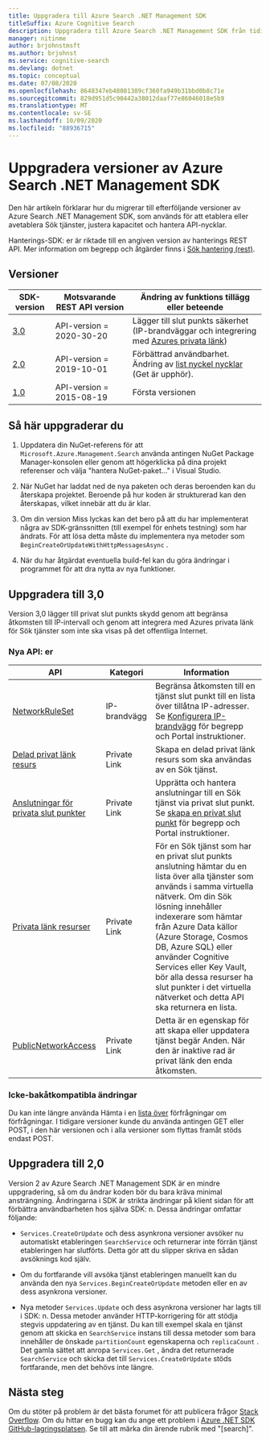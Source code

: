 ```yaml
---
title: Uppgradera till Azure Search .NET Management SDK
titleSuffix: Azure Cognitive Search
description: Uppgradera till Azure Search .NET Management SDK från tidigare versioner. Lär dig mer om nya funktioner och de kod ändringar som krävs för migrering.
manager: nitinme
author: brjohnstmsft
ms.author: brjohnst
ms.service: cognitive-search
ms.devlang: dotnet
ms.topic: conceptual
ms.date: 07/08/2020
ms.openlocfilehash: 8648347eb48081389cf360fa949b31bbd0b8c71e
ms.sourcegitcommit: 829d951d5c90442a38012daaf77e86046018e5b9
ms.translationtype: MT
ms.contentlocale: sv-SE
ms.lasthandoff: 10/09/2020
ms.locfileid: "88936715"
---
```

# <a name="upgrading-versions-of-the-azure-search-net-management-sdk"></a>Uppgradera versioner av Azure Search .NET Management SDK

Den här artikeln förklarar hur du migrerar till efterföljande versioner av Azure Search .NET Management SDK, som används för att etablera eller avetablera Sök tjänster, justera kapacitet och hantera API-nycklar.

Hanterings-SDK: er är riktade till en angiven version av hanterings REST API. Mer information om begrepp och åtgärder finns i [Sök hantering (rest)](/rest/api/searchmanagement/).

## <a name="versions"></a>Versioner

| SDK-version | Motsvarande REST API version | Ändring av funktions tillägg eller beteende |
|-------------|--------------------------------|-------------------------------------|
| [3,0](https://www.nuget.org/packages/Microsoft.Azure.Management.Search/3.0.0) | API-version = 2020-30-20 | Lägger till slut punkts säkerhet (IP-brandväggar och integrering med [Azures privata länk](../private-link/private-endpoint-overview.md)) |
| [2,0](https://www.nuget.org/packages/Microsoft.Azure.Management.Search/2.0.0) | API-version = 2019-10-01 | Förbättrad användbarhet. Ändring av [list nyckel nycklar](/rest/api/searchmanagement/querykeys/listbysearchservice) (Get är upphör). |
| [1,0](https://www.nuget.org/packages/Microsoft.Azure.Management.Search/1.0.1) | API-version = 2015-08-19  | Första versionen |

## <a name="how-to-upgrade"></a>Så här uppgraderar du

1. Uppdatera din NuGet-referens för att `Microsoft.Azure.Management.Search` använda antingen NuGet Package Manager-konsolen eller genom att högerklicka på dina projekt referenser och välja "hantera NuGet-paket..." i Visual Studio.

1. När NuGet har laddat ned de nya paketen och deras beroenden kan du återskapa projektet. Beroende på hur koden är strukturerad kan den återskapas, vilket innebär att du är klar.

1. Om din version Miss lyckas kan det bero på att du har implementerat några av SDK-gränssnitten (till exempel för enhets testning) som har ändrats. För att lösa detta måste du implementera nya metoder som `BeginCreateOrUpdateWithHttpMessagesAsync` .

1. När du har åtgärdat eventuella build-fel kan du göra ändringar i programmet för att dra nytta av nya funktioner. 

## <a name="upgrade-to-30"></a>Uppgradera till 3,0

Version 3,0 lägger till privat slut punkts skydd genom att begränsa åtkomsten till IP-intervall och genom att integrera med Azures privata länk för Sök tjänster som inte ska visas på det offentliga Internet.

### <a name="new-apis"></a>Nya API: er

| API | Kategori| Information |
|-----|--------|------------------|
| [NetworkRuleSet](/rest/api/searchmanagement/services/createorupdate#networkruleset) | IP-brandvägg | Begränsa åtkomsten till en tjänst slut punkt till en lista över tillåtna IP-adresser. Se [Konfigurera IP-brandvägg](service-configure-firewall.md) för begrepp och Portal instruktioner. |
| [Delad privat länk resurs](/rest/api/searchmanagement/sharedprivatelinkresources) | Private Link | Skapa en delad privat länk resurs som ska användas av en Sök tjänst.  |
| [Anslutningar för privata slut punkter](/rest/api/searchmanagement/privateendpointconnections) | Private Link | Upprätta och hantera anslutningar till en Sök tjänst via privat slut punkt. Se [skapa en privat slut punkt](service-create-private-endpoint.md) för begrepp och Portal instruktioner.|
| [Privata länk resurser](/rest/api/searchmanagement/privatelinkresources/) | Private Link | För en Sök tjänst som har en privat slut punkts anslutning hämtar du en lista över alla tjänster som används i samma virtuella nätverk. Om din Sök lösning innehåller indexerare som hämtar från Azure Data källor (Azure Storage, Cosmos DB, Azure SQL) eller använder Cognitive Services eller Key Vault, bör alla dessa resurser ha slut punkter i det virtuella nätverket och detta API ska returnera en lista. |
| [PublicNetworkAccess](/rest/api/searchmanagement/services/createorupdate#publicnetworkaccess)| Private Link | Detta är en egenskap för att skapa eller uppdatera tjänst begär Anden. När den är inaktive rad är privat länk den enda åtkomsten. |

### <a name="breaking-changes"></a>Icke-bakåtkompatibla ändringar

Du kan inte längre använda Hämta i en [lista över](/rest/api/searchmanagement/querykeys/listbysearchservice) förfrågningar om förfrågningar. I tidigare versioner kunde du använda antingen GET eller POST, i den här versionen och i alla versioner som flyttas framåt stöds endast POST. 

## <a name="upgrade-to-20"></a>Uppgradera till 2,0

Version 2 av Azure Search .NET Management SDK är en mindre uppgradering, så om du ändrar koden bör du bara kräva minimal ansträngning. Ändringarna i SDK är strikta ändringar på klient sidan för att förbättra användbarheten hos själva SDK: n. Dessa ändringar omfattar följande:

* `Services.CreateOrUpdate` och dess asynkrona versioner avsöker nu automatiskt etableringen `SearchService` och returnerar inte förrän tjänst etableringen har slutförts. Detta gör att du slipper skriva en sådan avsöknings kod själv.

* Om du fortfarande vill avsöka tjänst etableringen manuellt kan du använda den nya `Services.BeginCreateOrUpdate` metoden eller en av dess asynkrona versioner.

* Nya metoder `Services.Update` och dess asynkrona versioner har lagts till i SDK: n. Dessa metoder använder HTTP-korrigering för att stödja stegvis uppdatering av en tjänst. Du kan till exempel skala en tjänst genom att skicka en `SearchService` instans till dessa metoder som bara innehåller de önskade `partitionCount` egenskaperna och `replicaCount` . Det gamla sättet att anropa `Services.Get` , ändra det returnerade `SearchService` och skicka det till `Services.CreateOrUpdate` stöds fortfarande, men det behövs inte längre. 

## <a name="next-steps"></a>Nästa steg

Om du stöter på problem är det bästa forumet för att publicera frågor [Stack Overflow](https://stackoverflow.com/questions/tagged/azure-cognitive-search?tab=Newest). Om du hittar en bugg kan du ange ett problem i [Azure .NET SDK GitHub-lagringsplatsen](https://github.com/Azure/azure-sdk-for-net/issues). Se till att märka din ärende rubrik med "[search]".